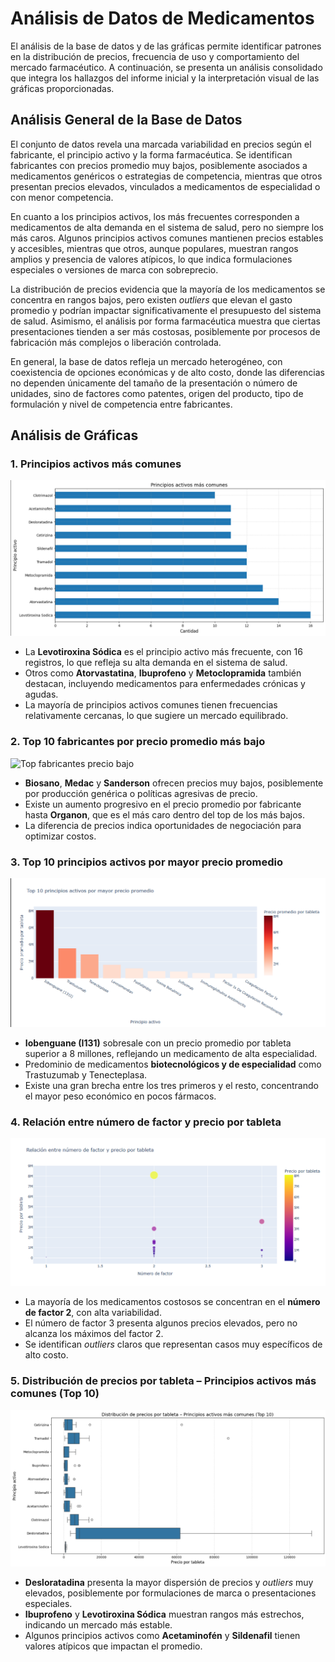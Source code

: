 # Análisis de Datos de Medicamentos

El análisis de la base de datos y de las gráficas permite identificar patrones en la distribución de precios, 
frecuencia de uso y comportamiento del mercado farmacéutico. 
A continuación, se presenta un análisis consolidado que integra los hallazgos del informe inicial 
y la interpretación visual de las gráficas proporcionadas.

## Análisis General de la Base de Datos

El conjunto de datos revela una marcada variabilidad en precios según el fabricante, 
el principio activo y la forma farmacéutica. 
Se identifican fabricantes con precios promedio muy bajos, posiblemente asociados a medicamentos genéricos 
o estrategias de competencia, mientras que otros presentan precios elevados, vinculados a medicamentos 
de especialidad o con menor competencia.

En cuanto a los principios activos, los más frecuentes corresponden a medicamentos de alta demanda 
en el sistema de salud, pero no siempre los más caros. Algunos principios activos comunes mantienen precios 
estables y accesibles, mientras que otros, aunque populares, muestran rangos amplios y presencia de valores atípicos, 
lo que indica formulaciones especiales o versiones de marca con sobreprecio.

La distribución de precios evidencia que la mayoría de los medicamentos se concentra en rangos bajos, 
pero existen *outliers* que elevan el gasto promedio y podrían impactar significativamente el presupuesto 
del sistema de salud. Asimismo, el análisis por forma farmacéutica muestra que ciertas presentaciones tienden 
a ser más costosas, posiblemente por procesos de fabricación más complejos o liberación controlada.

En general, la base de datos refleja un mercado heterogéneo, con coexistencia de opciones económicas y de alto costo, 
donde las diferencias no dependen únicamente del tamaño de la presentación o número de unidades, sino de factores como 
patentes, origen del producto, tipo de formulación y nivel de competencia entre fabricantes.

## Análisis de Gráficas

### 1. Principios activos más comunes
![Principios activos más comunes](principios_comunes.png)
- La **Levotiroxina Sódica** es el principio activo más frecuente, con 16 registros, lo que refleja su alta demanda en el sistema de salud.
- Otros como **Atorvastatina**, **Ibuprofeno** y **Metoclopramida** también destacan, incluyendo medicamentos para enfermedades crónicas y agudas.
- La mayoría de principios activos comunes tienen frecuencias relativamente cercanas, lo que sugiere un mercado equilibrado.

### 2. Top 10 fabricantes por precio promedio más bajo
![Top fabricantes precio bajo](top_fabricantes_bajo.png)
- **Biosano**, **Medac** y **Sanderson** ofrecen precios muy bajos, posiblemente por producción genérica o políticas agresivas de precio.
- Existe un aumento progresivo en el precio promedio por fabricante hasta **Organon**, que es el más caro dentro del top de los más bajos.
- La diferencia de precios indica oportunidades de negociación para optimizar costos.

### 3. Top 10 principios activos por mayor precio promedio
![Top principios caros](top_principios_caros.png)
- **Iobenguane (I131)** sobresale con un precio promedio por tableta superior a 8 millones, reflejando un medicamento de alta especialidad.
- Predominio de medicamentos **biotecnológicos y de especialidad** como Trastuzumab y Tenecteplasa.
- Existe una gran brecha entre los tres primeros y el resto, concentrando el mayor peso económico en pocos fármacos.

### 4. Relación entre número de factor y precio por tableta
![Relación número de factor y precio](relacion_factor_precio.png)
- La mayoría de los medicamentos costosos se concentran en el **número de factor 2**, con alta variabilidad.
- El número de factor 3 presenta algunos precios elevados, pero no alcanza los máximos del factor 2.
- Se identifican *outliers* claros que representan casos muy específicos de alto costo.

### 5. Distribución de precios por tableta – Principios activos más comunes (Top 10)
![Distribución precios principios comunes](distribucion_precios_comunes.png)
- **Desloratadina** presenta la mayor dispersión de precios y *outliers* muy elevados, posiblemente por formulaciones de marca o presentaciones especiales.
- **Ibuprofeno** y **Levotiroxina Sódica** muestran rangos más estrechos, indicando un mercado más estable.
- Algunos principios activos como **Acetaminofén** y **Sildenafil** tienen valores atípicos que impactan el promedio.

